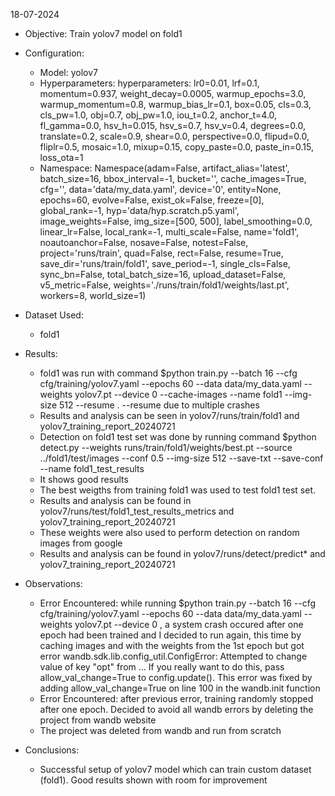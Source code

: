 18-07-2024

- Objective:
  Train yolov7 model on fold1

- Configuration:
  - Model: yolov7
  - Hyperparameters:
    hyperparameters: lr0=0.01, lrf=0.1, momentum=0.937, weight_decay=0.0005, warmup_epochs=3.0, warmup_momentum=0.8, warmup_bias_lr=0.1, box=0.05, cls=0.3, cls_pw=1.0, obj=0.7, obj_pw=1.0, iou_t=0.2, anchor_t=4.0, fl_gamma=0.0, hsv_h=0.015, hsv_s=0.7, hsv_v=0.4, degrees=0.0, translate=0.2, scale=0.9, shear=0.0, perspective=0.0, flipud=0.0, fliplr=0.5, mosaic=1.0, mixup=0.15, copy_paste=0.0, paste_in=0.15, loss_ota=1
  - Namespace:
    Namespace(adam=False, artifact_alias='latest', batch_size=16, bbox_interval=-1, bucket='', cache_images=True, cfg='', data='data/my_data.yaml', device='0', entity=None, epochs=60, evolve=False, exist_ok=False, freeze=[0], global_rank=-1, hyp='data/hyp.scratch.p5.yaml', image_weights=False, img_size=[500, 500], label_smoothing=0.0, linear_lr=False, local_rank=-1, multi_scale=False, name='fold1', noautoanchor=False, nosave=False, notest=False, project='runs/train', quad=False, rect=False, resume=True, save_dir='runs/train/fold1', save_period=-1, single_cls=False, sync_bn=False, total_batch_size=16, upload_dataset=False, v5_metric=False, weights='./runs/train/fold1/weights/last.pt', workers=8, world_size=1)

- Dataset Used:
  - fold1

- Results:
  - fold1 was run with command $python train.py --batch 16 --cfg cfg/training/yolov7.yaml --epochs 60 --data data/my_data.yaml --weights yolov7.pt --device 0 --cache-images --name fold1 --img-size 512 --resume . --resume due to multiple crashes
  - Results and analysis can be seen in yolov7/runs/train/fold1 and yolov7_training_report_20240721
  - Detection on fold1 test set was done by running command $python detect.py --weights runs/train/fold1/weights/best.pt --source ../fold1/test/images --conf 0.5 --img-size 512 --save-txt --save-conf --name fold1_test_results
  - It shows good results
  - The best weigths from training fold1 was used to test fold1 test set.
  - Results and analysis can be found in yolov7/runs/test/fold1_test_results_metrics and yolov7_training_report_20240721
  - These weights were also used to perform detection on random images from google
  - Results and analysis can be found in yolov7/runs/detect/predict* and yolov7_training_report_20240721

- Observations:
  - Error Encountered: while running $python train.py --batch 16 --cfg cfg/training/yolov7.yaml --epochs 60 --data data/my_data.yaml --weights yolov7.pt --device 0 , a system crash occured after one epoch had been trained and I decided to run again, this time by caching images and with the weights from the 1st epoch but got error wandb.sdk.lib.config_util.ConfigError: Attempted to change value of key "opt" from ... If you really want to do this, pass allow_val_change=True to config.update(). This error was fixed by adding allow_val_change=True on line 100 in the wandb.init function
  - Error Encountered: after previous error, training randomly stopped after one epoch. Decided to avoid all wandb errors by deleting the project from wandb website
  - The project was deleted from wandb and run from scratch


- Conclusions:
  - Successful setup of yolov7 model which can train custom dataset (fold1). Good results shown with room for improvement
 
